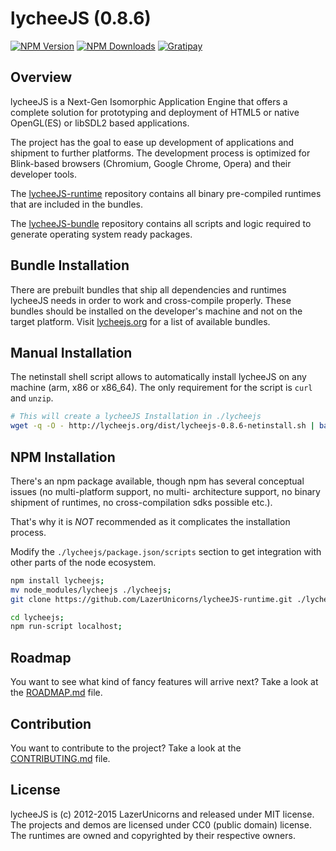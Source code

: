 
# lycheeJS (0.8.6)

[![NPM Version][npm-image]][npm-url]
[![NPM Downloads][downloads-image]][downloads-url]
[![Gratipay][gratipay-image]][gratipay-url]

[npm-image]: https://img.shields.io/npm/v/lycheejs.svg
[npm-url]: https://npmjs.org/package/lycheejs

[downloads-image]: https://img.shields.io/npm/dm/lycheejs.svg
[downloads-url]: https://npmjs.org/package/lycheejs

[gratipay-image]: https://img.shields.io/gratipay/martensms.svg
[gratipay-url]: https://gratipay.com/martensms/


## Overview

lycheeJS is a Next-Gen Isomorphic Application Engine that
offers a complete solution for prototyping and deployment
of HTML5 or native OpenGL(ES) or libSDL2 based applications.

The project has the goal to ease up development of applications
and shipment to further platforms. The development process is
optimized for Blink-based browsers (Chromium, Google Chrome,
Opera) and their developer tools.

The [lycheeJS-runtime](https://github.com/LazerUnicorns/lycheeJS-runtime.git)
repository contains all binary pre-compiled runtimes that are
included in the bundles.

The [lycheeJS-bundle](https://github.com/LazerUnicorns/lycheeJS-bundle.git)
repository contains all scripts and logic required to generate
operating system ready packages.


## Bundle Installation

There are prebuilt bundles that ship all dependencies and
runtimes lycheeJS needs in order to work and cross-compile
properly. These bundles should be installed on the developer's
machine and not on the target platform. Visit [lycheejs.org](http://lycheejs.org)
for a list of available bundles.


## Manual Installation

The netinstall shell script allows to automatically install
lycheeJS on any machine (arm, x86 or x86_64). The only
requirement for the script is `curl` and `unzip`.

```bash
# This will create a lycheeJS Installation in ./lycheejs
wget -q -O - http://lycheejs.org/dist/lycheejs-0.8.6-netinstall.sh | bash;
```


## NPM Installation

There's an npm package available, though npm has several
conceptual issues (no multi-platform support, no multi-
architecture support, no binary shipment of runtimes, no
cross-compilation sdks possible etc.).

That's why it is *NOT* recommended as it complicates the
installation process.

Modify the `./lycheejs/package.json/scripts` section to
get integration with other parts of the node ecosystem.


```bash
npm install lycheejs;
mv node_modules/lycheejs ./lycheejs;
git clone https://github.com/LazerUnicorns/lycheeJS-runtime.git ./lycheejs/bin/runtime;

cd lycheejs;
npm run-script localhost;
```


## Roadmap

You want to see what kind of fancy features will arrive next?
Take a look at the [ROADMAP.md](ROADMAP.md) file.


## Contribution

You want to contribute to the project?
Take a look at the [CONTRIBUTING.md](CONTRIBUTING.md) file.


## License

lycheeJS is (c) 2012-2015 LazerUnicorns and released under MIT license.
The projects and demos are licensed under CC0 (public domain) license.
The runtimes are owned and copyrighted by their respective owners.

